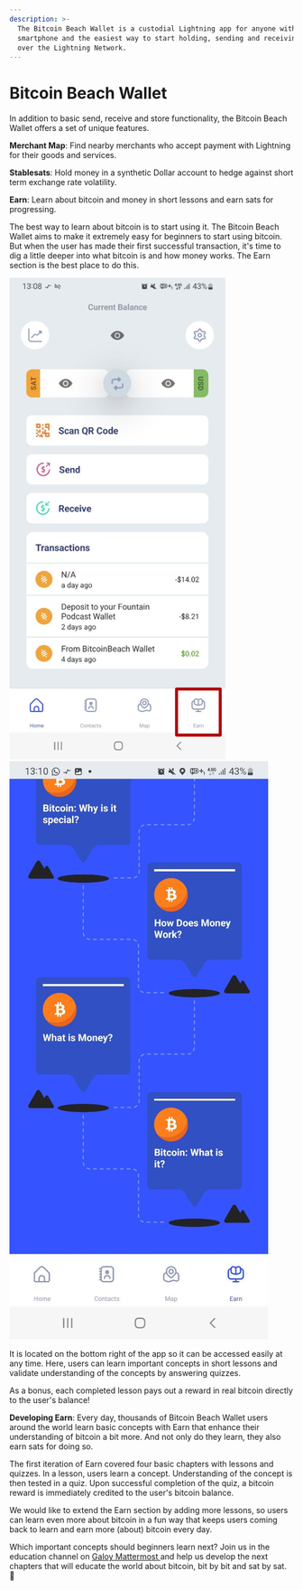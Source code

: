 ```yaml
---
description: >-
  The Bitcoin Beach Wallet is a custodial Lightning app for anyone with a mobile
  smartphone and the easiest way to start holding, sending and receiving bitcoin
  over the Lightning Network.
---
```


# Bitcoin Beach Wallet

In addition to basic send, receive and store functionality, the Bitcoin Beach Wallet offers a set of unique features.

**Merchant Map**: Find nearby merchants who accept payment with Lightning for their goods and services.

**Stablesats**: Hold money in a synthetic Dollar account to hedge against short term exchange rate volatility.&#x20;

**Earn**: Learn about bitcoin and money in short lessons and earn sats for progressing.&#x20;

The best way to learn about bitcoin is to start using it. The Bitcoin Beach Wallet aims to make it extremely easy for beginners to start using bitcoin. But when the user has made their first successful transaction, it's time to dig a little deeper into what bitcoin is and how money works. The Earn section is the best place to do this.&#x20;

![](.gitbook/assets/g1018.png)![](<.gitbook/assets/image (20).png>)

It is located on the bottom right of the app so it can be accessed easily at any time. Here, users can learn important concepts in short lessons and validate understanding of the concepts by answering quizzes.&#x20;

As a bonus, each completed lesson pays out a reward in real bitcoin directly to the user's balance!

**Developing Earn**: Every day, thousands of Bitcoin Beach Wallet users around the world learn basic concepts with Earn that enhance their understanding of bitcoin a bit more. And not only do they learn, they also earn sats for doing so.

The first iteration of Earn covered four basic chapters with lessons and quizzes. In a lesson, users learn a concept. Understanding of the concept is then tested in a quiz. Upon successful completion of the quiz, a bitcoin reward is immediately credited to the user's bitcoin balance.&#x20;

We would like to extend the Earn section by adding more lessons, so users can learn even more about bitcoin in a fun way that keeps users coming back to learn and earn more (about) bitcoin every day.&#x20;

Which important concepts should beginners learn next? Join us in the education channel on [Galoy Mattermost ](https://chat.galoy.io/galoy/channels/education)and help us develop the next chapters that will educate the world about bitcoin, bit by bit and sat by sat. 🧡

